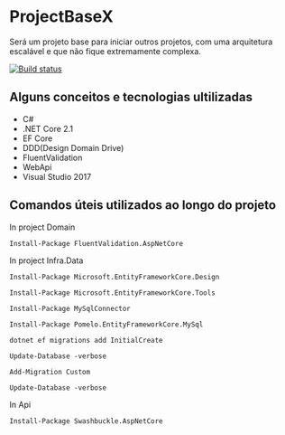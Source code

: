 # ProjectBaseX
Será um projeto base para iniciar outros projetos, com uma arquitetura escalável e que não fique extremamente complexa.

[![Build status](https://danrrodrigues.visualstudio.com/ProjectBaseX/_apis/build/status/ProjectBaseX-Azure%20Web%20App%20for%20ASP.NET-CI)](https://danrrodrigues.visualstudio.com/ProjectBaseX/_build/latest?definitionId=1)


## Alguns conceitos e tecnologias ultilizadas
* C# 
* .NET Core 2.1 
* EF Core
* DDD(Design Domain Drive)
* FluentValidation
* WebApi
* Visual Studio 2017






## Comandos úteis utilizados ao longo do projeto

In project Domain

`Install-Package FluentValidation.AspNetCore`

In project Infra.Data

`Install-Package Microsoft.EntityFrameworkCore.Design`

`Install-Package Microsoft.EntityFrameworkCore.Tools`

`Install-Package MySqlConnector`

`Install-Package Pomelo.EntityFrameworkCore.MySql`


`dotnet ef migrations add InitialCreate`

`Update-Database -verbose`

`Add-Migration Custom`

`Update-Database -verbose`

In Api

`Install-Package Swashbuckle.AspNetCore`

